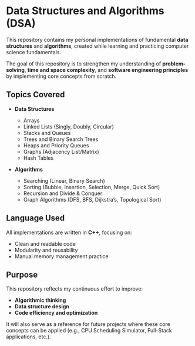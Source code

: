 # Data Structures and Algorithms (DSA)

This repository contains my personal implementations of fundamental **data structures** and **algorithms**, created while learning and practicing computer science fundamentals.

The goal of this repository is to strengthen my understanding of **problem-solving**, **time and space complexity**, and **software engineering principles** by implementing core concepts from scratch.

## Topics Covered

- **Data Structures**
  - Arrays  
  - Linked Lists (Singly, Doubly, Circular)  
  - Stacks and Queues  
  - Trees and Binary Search Trees  
  - Heaps and Priority Queues  
  - Graphs (Adjacency List/Matrix)  
  - Hash Tables  

- **Algorithms**
  - Searching (Linear, Binary Search)  
  - Sorting (Bubble, Insertion, Selection, Merge, Quick Sort)  
  - Recursion and Divide & Conquer  
  - Graph Algorithms (DFS, BFS, Dijkstra’s, Topological Sort)  

## Language Used
All implementations are written in **C++**, focusing on:
- Clean and readable code  
- Modularity and reusability  
- Manual memory management practice  

## Purpose
This repository reflects my continuous effort to improve:
- **Algorithmic thinking**
- **Data structure design**
- **Code efficiency and optimization**

It will also serve as a reference for future projects where these core concepts can be applied (e.g., CPU Scheduling Simulator, Full-Stack applications, etc.).


